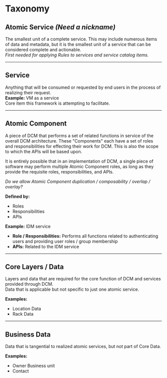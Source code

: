 # Taxonomy

## Atomic Service *(Need a nickname)*
The smallest unit of a complete service. This may include numerous items of data and metadata, but it is the smallest unit of a service that can be considered complete and actionable.  
*First needed for applying Rules to services and service catalog items.*

---

## Service
Anything that will be consumed or requested by end users in the process of realizing their request.  
**Example:** VM as a service  
Core item this framework is attempting to facilitate.

---

## Atomic Component
A piece of DCM that performs a set of related functions in service of the overall DCM architecture. These "Components" each have a set of roles and responsibilities for effecting their work for DCM. This is also the scope to which the APIs will be based upon.

It is entirely possible that in an implementation of DCM, a single piece of software may perform multiple Atomic Component roles, as long as they provide the requisite roles, responsibilities, and APIs.

*Do we allow Atomic Component duplication / composability / overlap / overlay?*

**Defined by:**
- Roles
- Responsibilities
- APIs

**Example:** IDM service  
- **Role / Responsibilities:** Performs all functions related to authenticating users and providing user roles / group membership  
- **APIs:** Related to the IDM service

---

## Core Layers / Data
Layers and data that are required for the core function of DCM and services provided through DCM.  
Data that is applicable but not specific to just one atomic service.

**Examples:**
- Location Data
- Rack Data

---

## Business Data
Data that is tangential to realized atomic services, but not part of Core Data.

**Examples:**
- Owner Business unit
- Contact